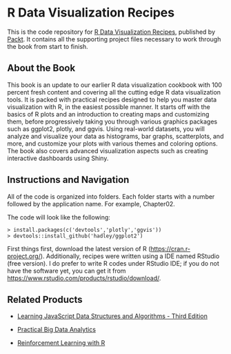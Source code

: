 # R Data Visualization Recipes
This is the code repository for [R Data Visualization Recipes](https://www.packtpub.com/big-data-and-business-intelligence/r-data-visualization-recipes?utm_source=github&utm_medium=repository&utm_campaign=9781788398312), published by [Packt](https://www.packtpub.com/?utm_source=github). It contains all the supporting project files necessary to work through the book from start to finish.
## About the Book
This book is an update to our earlier R data visualization cookbook with 100 percent fresh content and covering all the cutting edge R data visualization tools. It is packed with practical recipes designed to help you master data visualization with R, in the easiest possible manner. It starts off with the basics of R plots and an introduction to creating maps and customizing them, before progressively taking you through various graphics packages such as ggplot2, plotly, and ggvis. Using real-world datasets, you will analyze and visualize your data as histograms, bar graphs, scatterplots, and more, and customize your plots with various themes and coloring options. The book also covers advanced visualization aspects such as creating interactive dashboards using Shiny.
## Instructions and Navigation
All of the code is organized into folders. Each folder starts with a number followed by the application name. For example, Chapter02.



The code will look like the following:
```
> install.packages(c('devtools','plotly','ggvis'))
> devtools::install_github('hadley/ggplot2')
```

First things first, download the latest version of R (https://cran.r-project.org/).
Additionally, recipes were written using a IDE named RStudio (free version). I do prefer to
write R codes under RStudio IDE; if you do not have the software yet, you can get it from https://www.rstudio.com/products/rstudio/download/.

## Related Products
* [Learning JavaScript Data Structures and Algorithms - Third Edition](https://www.packtpub.com/web-development/learning-javascript-data-structures-and-algorithms-third-edition?utm_source=github&utm_medium=repository&utm_campaign=9781788623872)

* [Practical Big Data Analytics](https://www.packtpub.com/big-data-and-business-intelligence/practical-big-data-analytics?utm_source=github&utm_medium=repository&utm_campaign=9781783554393)

* [Reinforcement Learning with R](https://www.packtpub.com/big-data-and-business-intelligence/reinforcement-learning-r?utm_source=github&utm_medium=repository&utm_campaign=9781788622943)
